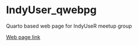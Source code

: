# IndyUser_qwebpg
Quarto based web page for IndyUseR meetup group

[Web page link](https://indyuser.github.io/IndyUser_qwebpg/)
